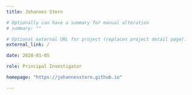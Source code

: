 ```yaml
---
title: Johannes Stern

# Optionally can have a summary for manual alteration
# summary: ""

# Optional external URL for project (replaces project detail page).
external_link: /

date: 2020-01-05

role: Principal Investigator

homepage: "https://johannesstern.github.io"

---
```

